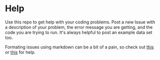 # Help

Use this repo to get help with your coding problems. Post a new Issue with a description of your problem, the error message you are getting, and the code you are trying to run. It's always helpful to post an example data set too. 

Formating issues using markdown can be a bit of a pain, so check out [this](https://github.com/adam-p/markdown-here/wiki/Markdown-Cheatsheet) or [this](https://guides.github.com/pdfs/markdown-cheatsheet-online.pdf) for help. 
